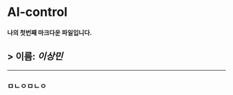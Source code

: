 # AI-control

#### 나의 첫번째 마크다운 파일입니다.
## > 이름: ***_이상민_***
********************************
### ㅁㄴㅇㅁㄴㅇ
